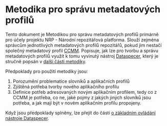 # Metodika pro správu metadatových profilů
Tento dokument je Metodikou pro správu metadatových profilů primárně pro účely projektu NRP - Národní repozitářová platforma.
Slouží zejména správcům jednotlivých metadatových profilů repozitářů, pokud jim nestačí společný metadatový profil [CCMM](https://ccmm.cz).
Popisuje, jak lze pro tvorbu a správu metadatových profilů využít k tomu vyvinutý nástroj [Dataspecer](https://dataspecer.com), který je stručně popsán v [další části metodiky](dataspecer.md).

Předpoklady pro použití metodiky jsou: 

1. Porozumění problematice slovníků a aplikačních profilů
2. Zjištěná potřeba tvorby nového aplikačního profilu
3. Definice potřeb adresovaných novým aplikačním profilem, tedy co z CCMM je potřeba, co ne, jaké pojmy z jakých jiných slovníků jsou potřeba, a jak mají být v novém aplikačním profilu propojeny.

Když jsou předpoklady splněny, lze přejít do části [o základním ovládání nástroje Dataspecer](dataspecer.md).